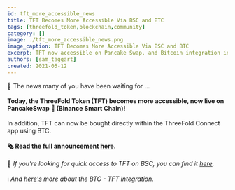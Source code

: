 ```yaml
---
id: tft_more_accessible_news
title: TFT Becomes More Accessible Via BSC and BTC
tags: [threefold_token,blockchain,community]
category: []
image: ./tft_more_accessible_news.png
image_caption: TFT Becomes More Accessible Via BSC and BTC
excerpt: TFT now accessible on Pancake Swap, and Bitcoin integration in ThreeFold Connect app.
authors: [sam_taggart]
created: 2021-05-12
---
```


🥁 The news many of you have been waiting for ...
<br />
<br />
**Today, the ThreeFold Token (TFT) becomes more accessible, now live on PancakeSwap 🥞 (Binance Smart Chain)!**
<br />
<br />
In addition, TFT can now be bought directly within the ThreeFold Connect app using BTC.
<br />
<br />
**🗞 Read the full announcement [here](https://threefold.io/news/post/tft_bsc_btc/).**
<br />
<br />
👀 *If you’re looking for quick access to TFT on BSC, you can find it [here](https://exchange.pancakeswap.finance/#/swap?outputCurrency=0x8f0fb159380176d324542b3a7933f0c2fd0c2bbf).*
<br />
<br />
ℹ️ *And [here's](https://wiki.threefold.io/#/threefold__threefold_connect_btc) more about the BTC - TFT integration.*
